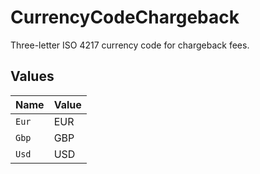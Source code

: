 # CurrencyCodeChargeback

Three-letter ISO 4217 currency code for chargeback fees.


## Values

| Name  | Value |
| ----- | ----- |
| `Eur` | EUR   |
| `Gbp` | GBP   |
| `Usd` | USD   |